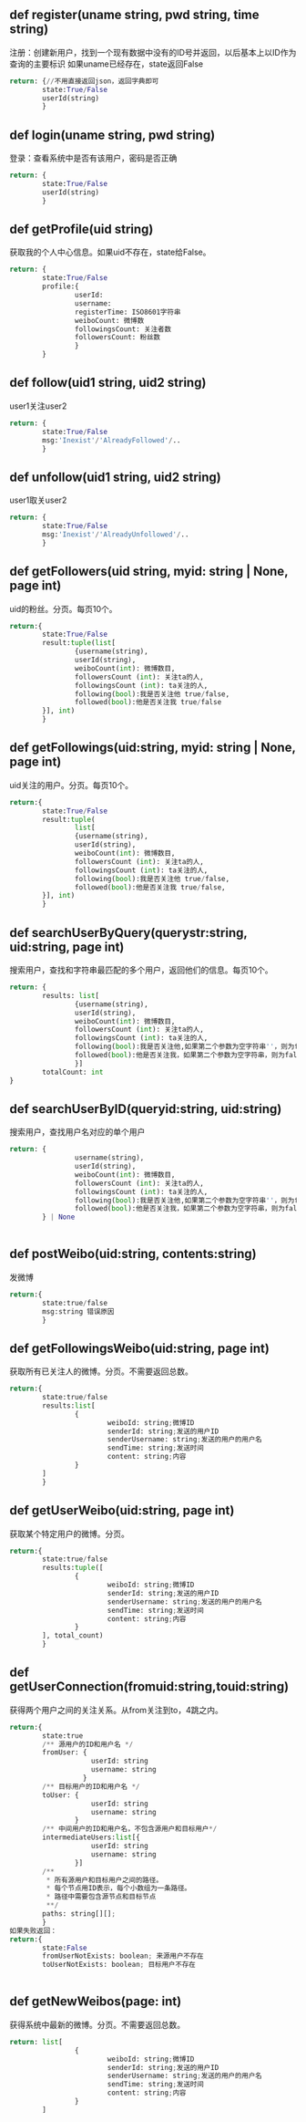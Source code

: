 ## def register(uname string, pwd string, time string)
注册：创建新用户，找到一个现有数据中没有的ID号并返回，以后基本上以ID作为查询的主要标识
如果uname已经存在，state返回False
```python
return: {//不用直接返回json，返回字典即可
        state:True/False
        userId(string)
        }

```

## def login(uname string, pwd string)
登录：查看系统中是否有该用户，密码是否正确
```python
return: {
        state:True/False
        userId(string)
        }

```

## def getProfile(uid string)
获取我的个人中心信息。如果uid不存在，state给False。
```python
return: {
        state:True/False
        profile:{
                userId:
                username: 
                registerTime: ISO8601字符串
                weiboCount: 微博数
                followingsCount: 关注者数
                followersCount: 粉丝数
                }
        }
```

## def follow(uid1 string, uid2 string)
user1关注user2
```python
return: {
        state:True/False
        msg:'Inexist'/'AlreadyFollowed'/..
        }
```

## def unfollow(uid1 string, uid2 string)
user1取关user2
```python
return: {
        state:True/False
        msg:'Inexist'/'AlreadyUnfollowed'/..
        }
```

## def getFollowers(uid string, myid: string | None, page int)
uid的粉丝。分页。每页10个。
```python
return:{
        state:True/False
        result:tuple(list[
                {username(string),
                userId(string),
                weiboCount(int): 微博数目,
                followersCount (int): 关注ta的人,
                followingsCount (int): ta关注的人,
                following(bool):我是否关注他 true/false,
                followed(bool):他是否关注我 true/false
        }], int)
        } 
```

## def getFollowings(uid:string, myid: string | None, page int)
uid关注的用户。分页。每页10个。
```python
return:{
        state:True/False
        result:tuple(
                list[
                {username(string),
                userId(string),
                weiboCount(int): 微博数目,
                followersCount (int): 关注ta的人,
                followingsCount (int): ta关注的人,
                following(bool):我是否关注他 true/false,
                followed(bool):他是否关注我 true/false,
        }], int)
        }  
```

## def searchUserByQuery(querystr:string, uid:string, page int)
搜索用户，查找和字符串最匹配的多个用户，返回他们的信息。每页10个。
```python
return: {
        results: list[
                {username(string),
                userId(string),
                weiboCount(int): 微博数目,
                followersCount (int): 关注ta的人,
                followingsCount (int): ta关注的人,
                following(bool):我是否关注他,如果第二个参数为空字符串''，则为false true/false,
                followed(bool):他是否关注我，如果第二个参数为空字符串，则为false true/false,
                }]
        totalCount: int
}
```

## def searchUserByID(queryid:string, uid:string)
搜索用户，查找用户名对应的单个用户
```python
return: {
                username(string),
                userId(string),
                weiboCount(int): 微博数目,
                followersCount (int): 关注ta的人,
                followingsCount (int): ta关注的人,
                following(bool):我是否关注他,如果第二个参数为空字符串''，则为false true/false,
                followed(bool):他是否关注我，如果第二个参数为空字符串，则为false true/false,
        } | None
        
```

## def postWeibo(uid:string, contents:string)
发微博
```python
return:{
        state:true/false
        msg:string 错误原因
        }
```

## def getFollowingsWeibo(uid:string, page int)
获取所有已关注人的微博。分页。不需要返回总数。
```python
return:{
        state:true/false
        results:list[
                {
                        weiboId: string;微博ID
                        senderId: string;发送的用户ID
                        senderUsername: string;发送的用户的用户名
                        sendTime: string;发送时间
                        content: string;内容
                }  
        ]
        }
```

## def getUserWeibo(uid:string, page int)
获取某个特定用户的微博。分页。
```python
return:{
        state:true/false
        results:tuple([
                {
                        weiboId: string;微博ID
                        senderId: string;发送的用户ID
                        senderUsername: string;发送的用户的用户名
                        sendTime: string;发送时间
                        content: string;内容
                }  
        ], total_count)
        }
```

## def getUserConnection(fromuid:string,touid:string)
获得两个用户之间的关注关系。从from关注到to，4跳之内。
```python
return:{
        state:true
        /** 源用户的ID和用户名 */
        fromUser: {
                    userId: string
                    username: string
                  }
        /** 目标用户的ID和用户名 */
        toUser: {
                    userId: string
                    username: string
                }
        /** 中间用户的ID和用户名，不包含源用户和目标用户*/
        intermediateUsers:list[{
                    userId: string
                    username: string
                }]
        /**
         * 所有源用户和目标用户之间的路径。
         * 每个节点用ID表示，每个小数组为一条路径。
         * 路径中需要包含源节点和目标节点
         **/
        paths: string[][];
        }
如果失败返回：
return:{
        state:False
        fromUserNotExists: boolean; 来源用户不存在
        toUserNotExists: boolean; 目标用户不存在
        
```


## def getNewWeibos(page: int)
获得系统中最新的微博。分页。不需要返回总数。
```python
return: list[
                {
                        weiboId: string;微博ID
                        senderId: string;发送的用户ID
                        senderUsername: string;发送的用户的用户名
                        sendTime: string;发送时间
                        content: string;内容
                }  
        ]
```


